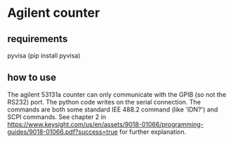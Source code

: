 # Agilent counter

## requirements
pyvisa (pip install pyvisa)

## how to use
The agilent 53131a counter can only communicate with the GPIB (so not the RS232) port. 
The python code writes on the serial connection. The commands are both some standard IEE 488.2 command (like 'IDN?') and SCPI commands. 
See chapter 2 in https://www.keysight.com/us/en/assets/9018-01066/programming-guides/9018-01066.pdf?success=true for further explanation.

